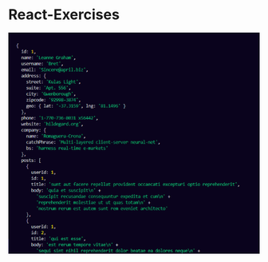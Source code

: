 # React-Exercises

![](https://github.com/ezgikarali4/React-Exercises/blob/master/React-HW1/image/output.png)
